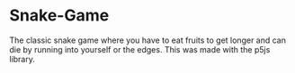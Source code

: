 # Snake-Game
The classic snake game where you have to eat fruits to get longer and can die by running into yourself or the edges. This was made with the p5js library. 
